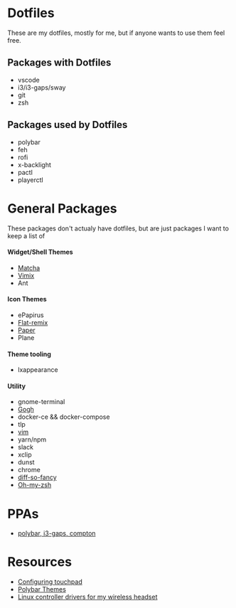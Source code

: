 # Dotfiles
These are my dotfiles, mostly for me, but if anyone wants to use them feel free.

## Packages with Dotfiles
* vscode
* i3/i3-gaps/sway
* git
* zsh

## Packages used by Dotfiles
* polybar
* feh
* rofi
* x-backlight
* pactl
* playerctl

# General Packages
These packages don't actualy have dotfiles, but are just packages I want to keep a list of

#### Widget/Shell Themes
* [Matcha](https://github.com/vinceliuice/matcha)
* [Vimix](https://github.com/vinceliuice/vimix-gtk-themes)
* Ant

#### Icon Themes
* ePapirus
* [Flat-remix](https://drasite.com/flat-remix#Installation)
* [Paper](https://snwh.org/paper/download)
* Plane

#### Theme tooling
* lxappearance

#### Utility
* gnome-terminal
* [Gogh](https://github.com/Mayccoll/Gogh)
* docker-ce && docker-compose
* tlp
* [vim](https://github.com/amix/vimrc)
* yarn/npm
* slack
* xclip
* dunst
* chrome
* [diff-so-fancy](https://github.com/so-fancy/diff-so-fancy)
* [Oh-my-zsh](https://github.com/robbyrussell/oh-my-zsh)

# PPAs
* [polybar, i3-gaps, compton](https://launchpad.net/~kgilmer/+archive/ubuntu/speed-ricer)

# Resources
* [Configuring touchpad](https://cravencode.com/post/essentials/enable-tap-to-click-in-i3wm/)
* [Polybar Themes](https://github.com/adi1090x/polybar-themes)
* [Linux controller drivers for my wireless headset](https://github.com/Sapd/HeadsetControl)
